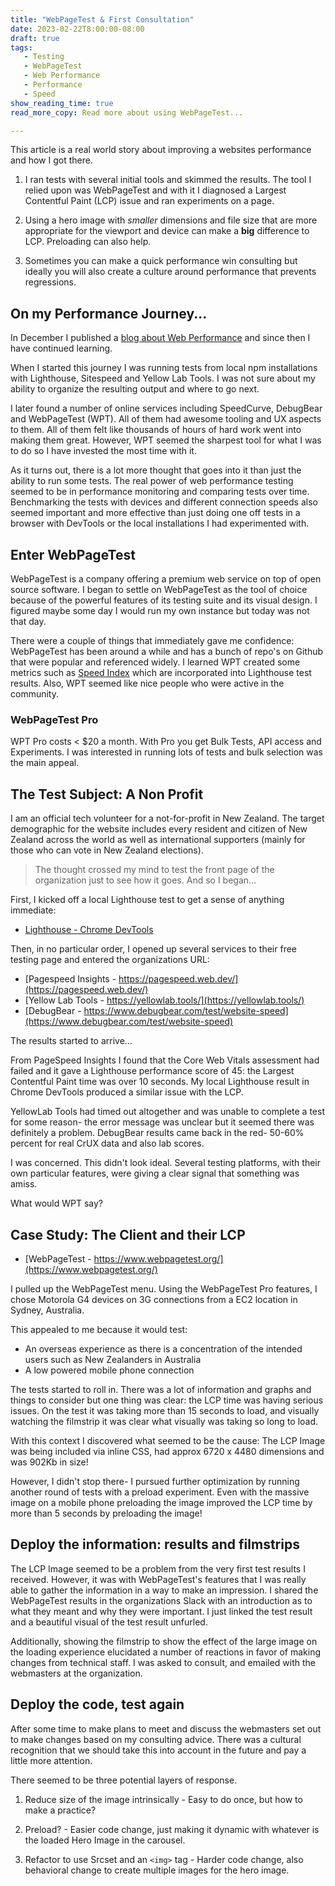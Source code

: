 ```yaml
---
title: "WebPageTest & First Consultation"
date: 2023-02-22T8:00:00-08:00
draft: true
tags: 
   - Testing
   - WebPageTest
   - Web Performance
   - Performance
   - Speed
show_reading_time: true
read_more_copy: Read more about using WebPageTest...

---
```


This article is a real world story about improving a websites performance and how I got there.
 
1. I ran tests with several initial tools and skimmed the results. The tool I relied upon was WebPageTest and with it I diagnosed a Largest Contentful Paint (LCP) issue and ran experiments on a page. 

2. Using a hero image with *smaller* dimensions and file size that are more appropriate for the viewport and device can make a **big** difference to LCP. Preloading can also help. 

3. Sometimes you can make a quick performance win consulting but ideally you will also create a culture around performance that prevents regressions.

## On my Performance Journey...

In December I published a [blog about Web Performance](/posts/performance) and since then I have continued learning.

When I started this journey I was running tests from local npm installations with Lighthouse, Sitespeed and Yellow Lab Tools. I was not sure about my ability to organize the resulting output and where to go next.

I later found a number of online services including SpeedCurve, DebugBear and WebPageTest (WPT). All of them had awesome tooling and UX aspects to them. All of them felt like thousands of hours of hard work went into making them great. However, WPT seemed the sharpest tool for what I was to do so I have invested the most time with it. 

As it turns out, there is a lot more thought that goes into it than just the ability to run some tests. The real power of web performance testing seemed to be in performance monitoring and comparing tests over time. Benchmarking the tests with devices and different connection speeds also seemed important and more effective than just doing one off tests in a browser with DevTools or the local installations I had experimented with.

## Enter WebPageTest

WebPageTest is a company offering a premium web service on top of open source software. I began to settle on WebPageTest as the tool of choice because of the powerful features of its testing suite and its visual design. I figured maybe some day I would run my own instance but today was not that day.

There were a couple of things that immediately gave me confidence: WebPageTest has been around a while and has a bunch of repo's on Github that were popular and referenced widely. I learned WPT created some metrics such as [Speed Index](https://docs.webpagetest.org/metrics/speedindex/) which are incorporated into Lighthouse test results. Also, WPT seemed like nice people who were active in the community.

### WebPageTest Pro

WPT Pro costs < $20 a month. With Pro you get Bulk Tests, API access and Experiments. I was interested in running lots of tests and bulk selection was the main appeal.

## The Test Subject: A Non Profit

I am an official tech volunteer for a not-for-profit in New Zealand. The target demographic for the website includes every resident and citizen of New Zealand across the world as well as international supporters (mainly for those who can vote in New Zealand elections). 

> The thought crossed my mind to test the front page of the organization just to see how it goes. And so I began...

First, I kicked off a local Lighthouse test to get a sense of anything immediate:

* [Lighthouse - Chrome DevTools](https://developer.chrome.com/docs/lighthouse/overview/#devtools)

Then, in no particular order, I opened up several services to their free testing page and entered the organizations URL:

* [Pagespeed Insights - https://pagespeed.web.dev/](https://pagespeed.web.dev/)
* [Yellow Lab Tools - https://yellowlab.tools/](https://yellowlab.tools/)
* [DebugBear - https://www.debugbear.com/test/website-speed](https://www.debugbear.com/test/website-speed)

The results started to arrive...

From PageSpeed Insights I found that the Core Web Vitals assessment had failed and it gave a Lighthouse performance score of 45: the Largest Contentful Paint time was over 10 seconds. My local Lighthouse result in Chrome DevTools produced a similar issue with the LCP.

YellowLab Tools had timed out altogether and was unable to complete a test for some reason- the error message was unclear but it seemed there was definitely a problem. DebugBear results came back in the red- 50-60% percent for real CrUX data and also lab scores. 

I was concerned. This didn't look ideal. Several testing platforms, with their own particular features, were giving a clear signal that something was amiss.

What would WPT say?

## Case Study: The Client and their LCP

* [WebPageTest - https://www.webpagetest.org/](https://www.webpagetest.org/)

I pulled up the WebPageTest menu. Using the WebPageTest Pro features, I chose Motorola G4 devices on 3G connections from a EC2 location in Sydney, Australia.

This appealed to me because it would test:

* An overseas experience as there is a concentration of the intended users such as New Zealanders in Australia
* A low powered mobile phone connection

The tests started to roll in. There was a lot of information and graphs and things to consider but one thing was clear: the LCP time was having serious issues. On the test it was taking more than 15 seconds to load, and visually watching the filmstrip it was clear what visually was taking so long to load.

With this context I discovered what seemed to be the cause: The LCP Image was being included via inline CSS, had approx 6720 x 4480 dimensions and was 902Kb in size! 

However, I didn't stop there- I pursued further optimization by running another round of tests with a preload experiment. Even with the massive image on a mobile phone preloading the image improved the LCP time by more than 5 seconds by preloading the image!

## Deploy the information: results and filmstrips

The LCP Image seemed to be a problem from the very first test results I received. However, it was with WebPageTest's features that I was really able to gather the information in a way to make an impression. I shared the WebPageTest results in the organizations Slack with an introduction as to what they meant and why they were important. I just linked the test result and a beautiful visual of the test result unfurled.

Additionally, showing the filmstrip to show the effect of the large image on the loading experience elucidated a number of reactions in favor of making changes from technical staff. I was asked to consult, and emailed with the webmasters at the organization. 

## Deploy the code, test again

After some time to make plans to meet and discuss the webmasters set out to make changes based on my consulting advice. There was a cultural recognition that we should take this into account in the future and pay a little more attention.

There seemed to be three potential layers of response.

1. Reduce size of the image intrinsically - Easy to do once, but how to make a practice?

2. Preload? - Easier code change, just making it dynamic with whatever is the loaded Hero Image in the carousel.

3. Refactor to use Srcset and an `<img>` tag - Harder code change, also behavioral change to create multiple images for the hero image.



